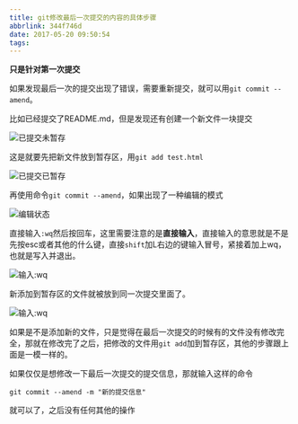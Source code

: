 ```yaml
---
title: git修改最后一次提交的内容的具体步骤
abbrlink: 344f746d
date: 2017-05-20 09:50:54
tags:
---
```

**只是针对第一次提交**

如果发现最后一次的提交出现了错误，需要重新提交，就可以用`git commit --amend`。

比如已经提交了README.md，但是发现还有创建一个新文件一块提交

![已提交未暂存](https://cdn.ru23.com/img/2017/git修改最后一次提交的内容的具体步骤/Jietu20170520-093718.jpg)

这是就要先把新文件放到暂存区，用`git add test.html`

![已提交已暂存](https://cdn.ru23.com/img/2017/git修改最后一次提交的内容的具体步骤/Jietu20170520-093835.jpg)

再使用命令`git commit --amend`，如果出现了一种编辑的模式

![编辑状态](https://cdn.ru23.com/img/2017/git修改最后一次提交的内容的具体步骤/Jietu20170520-094641.jpg)

直接输入`:wq`然后按回车，这里需要注意的是**直接输入**，直接输入的意思就是不是先按esc或者其他的什么键，直接`shift`加L右边的键输入冒号，紧接着加上wq，也就是写入并退出。

![输入:wq](https://cdn.ru23.com/img/2017/git修改最后一次提交的内容的具体步骤/Jietu20170520-094700.jpg)

新添加到暂存区的文件就被放到同一次提交里面了。

![输入:wq](https://cdn.ru23.com/img/2017/git修改最后一次提交的内容的具体步骤/Jietu20170520-094821.jpg)

如果是不是添加新的文件，只是觉得在最后一次提交的时候有的文件没有修改完全，那就在修改完了之后，把修改的文件用`git add`加到暂存区，其他的步骤跟上面是一模一样的。

如果仅仅是想修改一下最后一次提交的提交信息，那就输入这样的命令

~~~
git commit --amend -m "新的提交信息"
~~~

就可以了，之后没有任何其他的操作
